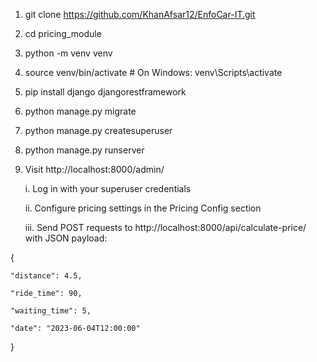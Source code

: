 1. git clone https://github.com/KhanAfsar12/EnfoCar-IT.git

2. cd pricing_module


3. python -m venv venv

4. source venv/bin/activate  # On Windows: venv\Scripts\activate

5. pip install django djangorestframework


6. python manage.py migrate

7. python manage.py createsuperuser


8. python manage.py runserver

9. Visit http://localhost:8000/admin/

    i. Log in with your superuser credentials
    
    ii. Configure pricing settings in the Pricing Config section

    iii. Send POST requests to http://localhost:8000/api/calculate-price/ with JSON payload:

{

    "distance": 4.5,
    
    "ride_time": 90,
    
    "waiting_time": 5,
    
    "date": "2023-06-04T12:00:00"

}